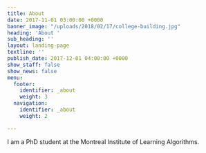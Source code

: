 ```yaml
---
title: About
date: 2017-11-01 03:00:00 +0000
banner_image: "/uploads/2018/02/17/college-building.jpg"
heading: 'About '
sub_heading: ''
layout: landing-page
textline: ''
publish_date: 2017-12-01 04:00:00 +0000
show_staff: false
show_news: false
menu:
  footer:
    identifier: _about
    weight: 3
  navigation:
    identifier: _about
    weight: 2

---
```

I am a PhD student at the Montreal Institute of Learning Algorithms.